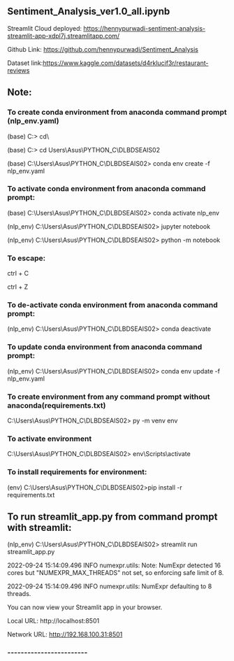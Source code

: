 ## Sentiment_Analysis_ver1.0_all.ipynb 

Streamlit Cloud deployed: https://hennypurwadi-sentiment-analysis-streamlit-app-xdpl7j.streamlitapp.com/

Github Link: https://github.com/hennypurwadi/Sentiment_Analysis

Dataset link:https://www.kaggle.com/datasets/d4rklucif3r/restaurant-reviews

## Note:

### To create conda environment from anaconda command prompt (nlp_env.yaml)

(base) C:\> cd\

(base) C:\> cd Users\Asus\PYTHON_C\DLBDSEAIS02

(base) C:\Users\Asus\PYTHON_C\DLBDSEAIS02> conda env create -f nlp_env.yaml

### To activate conda environment from anaconda command prompt:

(base) C:\Users\Asus\PYTHON_C\DLBDSEAIS02> conda activate nlp_env

(nlp_env) C:\Users\Asus\PYTHON_C\DLBDSEAIS02> jupyter notebook

(nlp_env) C:\Users\Asus\PYTHON_C\DLBDSEAIS02> python -m notebook

### To escape:

ctrl + C 

ctrl + Z

### To de-activate conda environment from anaconda command prompt:

(nlp_env) C:\Users\Asus\PYTHON_C\DLBDSEAIS02> conda deactivate

### To update conda environment from anaconda command prompt:

(nlp_env) C:\Users\Asus\PYTHON_C\DLBDSEAIS02> conda env update -f nlp_env.yaml



### To create environment from any command prompt without anaconda(requirements.txt)

C:\Users\Asus\PYTHON_C\DLBDSEAIS02> py -m venv env

### To activate environment

C:\Users\Asus\PYTHON_C\DLBDSEAIS02> env\Scripts\activate

### To install requirements for environment:

(env) C:\Users\Asus\PYTHON_C\DLBDSEAIS02>pip install -r requirements.txt

## To run streamlit_app.py from command prompt with streamlit:

(nlp_env) C:\Users\Asus\PYTHON_C\DLBDSEAIS02> streamlit run streamlit_app.py

2022-09-24 15:14:09.496 INFO    numexpr.utils: Note: NumExpr detected 16 cores but "NUMEXPR_MAX_THREADS" not set, so enforcing safe limit of 8.

2022-09-24 15:14:09.496 INFO    numexpr.utils: NumExpr defaulting to 8 threads.

  You can now view your Streamlit app in your browser.

  Local URL: http://localhost:8501
  
  Network URL: http://192.168.100.31:8501

### ------------------------
